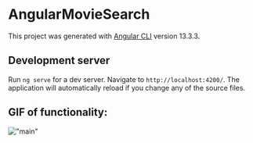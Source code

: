 # AngularMovieSearch

This project was generated with [Angular CLI](https://github.com/angular/angular-cli) version 13.3.3.

## Development server

Run `ng serve` for a dev server. Navigate to `http://localhost:4200/`. The application will automatically reload if you change any of the source files.

## GIF of functionality:
!["main"](https://github.com/PolinaSkrobot/movie-Search/blob/master/src/assets/main.gif)
